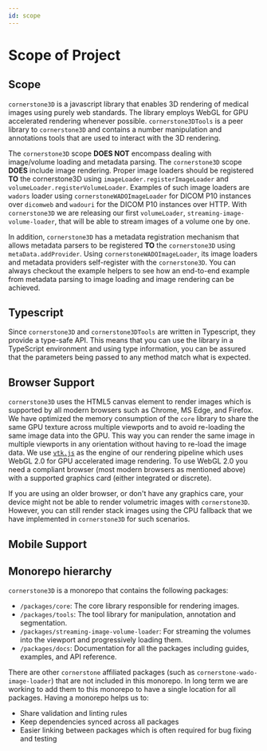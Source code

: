 ```yaml
---
id: scope
---
```


# Scope of Project

## Scope

`cornerstone3D` is a javascript library that enables 3D rendering of medical images
using purely web standards. The library employs WebGL for GPU accelerated rendering
whenever possible. `cornerstone3DTools` is a peer library to `cornerstone3D` and
contains a number manipulation and annotations tools that are used to interact with
the 3D rendering.

The `cornerstone3D` scope **DOES NOT** encompass dealing with image/volume loading
and metadata parsing. The `cornerstone3D` scope **DOES** include image rendering.
Proper image loaders should be registered **TO** the cornerstone3D using `imageLoader.registerImageLoader`
and `volumeLoader.registerVolumeLoader`. Examples of such image loaders are `wadors` loader
using `cornerstoneWADOImageLoader` for DICOM P10 instances over `dicomweb` and `wadouri` for
the DICOM P10 instances over HTTP. With `cornerstone3D` we are releasing our first `volumeLoader`,
`streaming-image-volume-loader`, that will be able to stream images of a volume one by one.

In addition, `cornerstone3D` has a metadata registration mechanism that allows
metadata parsers to be registered **TO** the `cornerstone3D` using `metaData.addProvider`.
Using `cornerstoneWADOImageLoader`, its image loaders and metadata providers self-register
with the `cornerstone3D`. You can always checkout the example helpers to see how an
end-to-end example from metadata parsing to image loading and image rendering can be achieved.

## Typescript

Since `cornerstone3D` and `cornerstone3DTools` are written in Typescript, they provide
a type-safe API. This means that you can use the library in a TypeScript environment
and using type information, you can be assured that the parameters being passed to any method
match what is expected.




## Browser Support

`cornerstone3D` uses the HTML5 canvas element to render images which is supported by all modern browsers such
as Chrome, MS Edge, and Firefox.
We have optimized the memory consumption of the `core` library to share
the same GPU texture across multiple viewports and to avoid re-loading the same image data into the GPU. This way
you can render the same image in multiple viewports in any orientation without having to re-load the image data.
We use [`vtk.js`](https://kitware.github.io/vtk-js/index.html) as the engine of our rendering pipeline which uses
WebGL 2.0 for GPU accelerated image rendering. To use WebGL 2.0 you need a compliant browser (most modern browsers
as mentioned above) with a supported graphics card (either integrated or discrete).

If you are using an older browser, or don't have any graphics care, your device might not be able to
render volumetric images with `cornerstone3D`. However, you can still render stack images using the
CPU fallback that we have implemented in `cornerstone3D` for such scenarios.


## Mobile Support


## Monorepo hierarchy


`cornerstone3D` is a monorepo that contains the following packages:

- `/packages/core`: The core library responsible for rendering images.
- `/packages/tools`: The tool library for manipulation, annotation and segmentation.
- `/packages/streaming-image-volume-loader`: For streaming the volumes into the viewport and progressively loading them.
- `/packages/docs`: Documentation for all the packages including guides, examples, and API reference.

There are other `cornerstone` affiliated packages (such as `cornerstone-wado-image-loader`) that are not included in this monorepo. In long term we are working to add them to this monorepo to have a single location for all packages.
Having a monorepo helps us to:

- Share validation and linting rules
- Keep dependencies synced across all packages
- Easier linking between packages which is often required for bug fixing and testing
